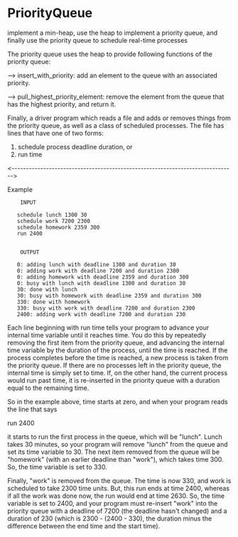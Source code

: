 # PriorityQueue
implement a min-heap, use the heap to implement a priority queue, and finally use the priority queue to schedule real-time processes

The priority queue uses the heap to provide following functions of the priority queue:

--> insert_with_priority: add an element to the queue with an associated priority.

--> pull_highest_priority_element: remove the element from the queue that has the highest priority,
and return it.

Finally, a driver program which reads a file and adds or removes things from the priority
queue, as well as a class of scheduled processes. The file has lines that have one of two forms:
1. schedule process deadline duration, or
2. run time

<_------------------------------------------------------------------------------_>

Example
 
        INPUT
        
       schedule lunch 1300 30
       schedule work 7200 2300
       schedule homework 2359 300
       run 2400


        OUTPUT
        
       0: adding lunch with deadline 1300 and duration 30
       0: adding work with deadline 7200 and duration 2300
       0: adding homework with deadline 2359 and duration 300
       0: busy with lunch with deadline 1300 and duration 30
       30: done with lunch
       30: busy with homework with deadline 2359 and duration 300
       330: done with homework
       330: busy with work with deadline 7200 and duration 2300
       2400: adding work with deadline 7200 and duration 230



Each line beginning with run time tells your program to advance your internal time variable until it
reaches time. You do this by repeatedly removing the first item from the priority queue, and advancing
the internal time variable by the duration of the process, until the time is reached. If the process
completes before the time is reached, a new process is taken from the priority queue. If there are no
processes left in the priority queue, the internal time is simply set to time. If, on the other hand, the
current process would run past time, it is re-inserted in the priority queue with a duration equal to the
remaining time.

So in the example above, time starts at zero, and when your program reads the line that says

run 2400

it starts to run the first process in the queue, which will be "lunch". Lunch takes 30 minutes, so your
program will remove "lunch" from the queue and set its time variable to 30. The next item removed from
the queue will be "homework" (with an earlier deadline than "work"), which takes time 300. So, the time
variable is set to 330.

Finally, "work" is removed from the queue. The time is now 330, and work is scheduled to take 2300 time
units. But, this run ends at time 2400, whereas if all the work was done now, the run would end at time
2630. So, the time variable is set to 2400, and your program must re-insert "work" into the priority queue
with a deadline of 7200 (the deadline hasn't changed) and a duration of 230 (which is 2300 - (2400 - 330),
the duration minus the difference between the end time and the start time).

